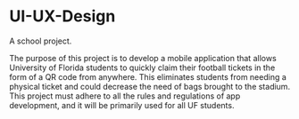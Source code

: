 # UI-UX-Design
A school project.

The purpose of this project is to develop a mobile application that allows University of Florida students to quickly claim their football tickets in the form of a QR code from anywhere. This eliminates students from needing a physical ticket and could decrease the need of bags brought to the stadium. This project must adhere to all the rules and regulations of app development, and it will be primarily used for all UF students.
